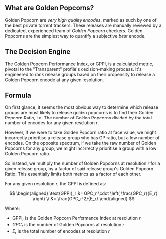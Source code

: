 ## What are Golden Popcorns?

Golden Popcorn are *very high quality encodes*, marked as such by one of the best private torrent trackers. These releases are manually reviewed by a dedicated, experienced team of *Golden Popcorn* checkers. Golden Popcorns are the simplest way to quantify a subjective *best* encode.
## The Decision Engine

The Golden Popcorn Performance Index, or GPPI,  is a calculated metric, pivotal to the "Transparent" profile's decision-making process. It's engineered to rank release groups based on their propensity to release a Golden Popcorn encode at any given resolution. 
## Formula

On first glance, it seems the most obvious way to determine which release groups are most likely to release golden popcorns is to find their Golden Popcorn Ratio, i.e. The number of Golden Popcorns divided by the total number of encodes for any given resolution *r*.

However,  If we were to take Golden Popcorn ratio at face value, we might incorrectly prioritise a release group who has GP ratio, but a low number of encodes. On the opposite spectrum, if we take the raw number of Golden Popcorns for any group, we might incorrectly prioritise a group with a low Golden Popcorn ratio.

So instead, we multiply the number of Golden Popcorns at resolution *r* for a given release group, by a factor of said release group's Golden Popcorn Ratio. This essentially limits both metrics as a factor of each other. 

For any given resolution *r*, the GPPI is defined as:

$$
\begin{aligned}
\text{GPPI}_r &= GPC_r \cdot \left( \frac{GPC_r}{E_r} \right) \\
              &= \frac{GPC_r^2}{E_r}
\end{aligned}
$$

Where:

- $\text{GPPI}_r$ is the Golden Popcorn Performance Index at resolution $r$
- $GPC_r$ is the number of Golden Popcorns at resolution $r$
- $E_r$ is the total number of encodes at resolution $r$
